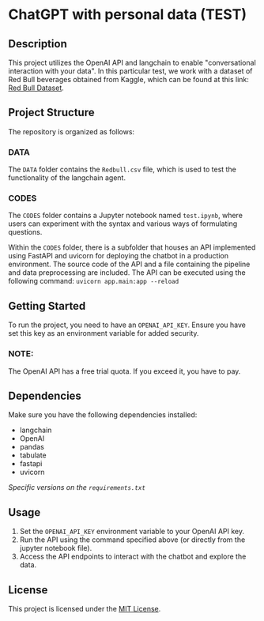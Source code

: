 # ChatGPT with personal data (TEST)

## Description
This project utilizes the OpenAI API and langchain to enable "conversational interaction with your data". In this particular test, we work with a dataset of Red Bull beverages obtained from Kaggle, which can be found at this link: [Red Bull Dataset](https://www.kaggle.com/datasets/omarsobhy14/redbull-and-heart-rates).

## Project Structure
The repository is organized as follows:

### DATA
The `DATA` folder contains the `Redbull.csv` file, which is used to test the functionality of the langchain agent.

### CODES
The `CODES` folder contains a Jupyter notebook named `test.ipynb`, where users can experiment with the syntax and various ways of formulating questions.

Within the `CODES` folder, there is a subfolder that houses an API implemented using FastAPI and uvicorn for deploying the chatbot in a production environment. The source code of the API and a file containing the pipeline and data preprocessing are included. The API can be executed using the following command: `uvicorn app.main:app --reload`

## Getting Started
To run the project, you need to have an `OPENAI_API_KEY`. Ensure you have set this key as an environment variable for added security.
### NOTE: 
The OpenAI API has a free trial quota. If you exceed it, you have to pay.

## Dependencies
Make sure you have the following dependencies installed:
- langchain
- OpenAI
- pandas
- tabulate
- fastapi
- uvicorn

*Specific versions on the `requirements.txt`*

## Usage
1. Set the `OPENAI_API_KEY` environment variable to your OpenAI API key.
2. Run the API using the command specified above (or directly from the jupyter notebook file).
3. Access the API endpoints to interact with the chatbot and explore the data.

## License
This project is licensed under the [MIT License](https://opensource.org/licenses/MIT).